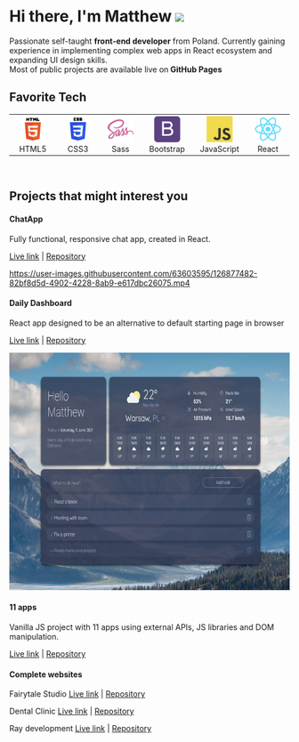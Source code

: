 
<h1>Hi there, I'm Matthew <img src="https://media.giphy.com/media/hvRJCLFzcasrR4ia7z/giphy.gif" width="25px"> </h2>
Passionate self-taught  <strong>front-end developer</strong> from Poland.  Currently gaining experience in implementing complex web apps in React ecosystem and expanding UI design skills.   <br>
Most of public projects are available  live on<strong> GitHub Pages</strong>

## Favorite Tech
<table>
  <tr>
     <td align="center" width="96">
      <a href="">
        <img src="./img/html5.png" width="48" height="48" alt="TypeScript" />
      </a>
      <br>HTML5
    </td>
       <td align="center" width="96">
      <a href="">
        <img src="./img/css3.png" width="48" height="48" alt="TypeScript" />
      </a>
      <br>CSS3
    </td>
      <td align="center" width="96">
      <a href="">
        <img src="./img/sass.svg" width="48" height="48" alt="Sass" />
      </a>
      <br>Sass
    </td>
     <td align="center" width="96">
      <a href="">
        <img src="./img/bootstrap.svg" width="48" height="48" alt="Bootstrap" />
      </a>
      <br>Bootstrap
    </td>
     <td align="center" width="96">
      <a href="">
        <img src="./img/js.svg" width="48" height="48" alt="JavaScript" />
      </a>
      <br>JavaScript
    </td>
    <td align="center" width="96">
      <a href="" >
        <img src="./img/react.svg" width="48" height="48" alt="React" />
      </a>
      <br>React
    </td>
   
  
  </tr>
  </table>
  
<br>

## Projects that might interest you 


<h4>ChatApp</h4>

Fully functional, responsive chat app, created in React. 


<a href="https://matt765.github.io/react-chat-app">Live link</a> | <a href="https://github.com/matt765/react-chat-app">Repository</a>


https://user-images.githubusercontent.com/63603595/126877482-82bf8d5d-4902-4228-8ab9-e617dbc26075.mp4


<h4>Daily Dashboard </h4>

React app designed to be an alternative to default starting page in browser

<a href="https://matt765.github.io/react-daily-dashboard/">Live link</a> | <a href="https://github.com/matt765/react-daily-dashboard">Repository</a>

<p align="center"><img src="./img/dailydashboard.png"  alt="React"  width="686" height="427"/></p>

<h4>11 apps</h4>

Vanilla JS project with 11  apps using external APIs, JS libraries and DOM manipulation.

<a href="https://matt765.github.io/11-javascript-apps/">Live link</a> | <a href="https://github.com/matt765/11-javascript-apps">Repository</a>

<h4>Complete websites</h4>

Fairytale Studio 
<a href="https://matt765.github.io/photography-website/">Live link</a> | <a href="https://github.com/matt765/photography-website">Repository</a>

Dental Clinic 
<a href="https://matt765.github.io/dental-website/">Live link</a> | <a href="https://github.com/matt765/dental-website">Repository</a>

Ray development
<a href="https://matt765.github.io/real-estate-website/index.html">Live link</a> | <a href="https://github.com/matt765/real-estate-website">Repository</a>
<!--
**matt765/matt765** is a ✨ _special_ ✨ repository because its `README.md` (this file) appears on your GitHub profile.

Here are some ideas to get you started:

- 🔭 I’m currently working on ...
- 🌱 I’m currently learning ...
- 👯 I’m looking to collaborate on ...
- 🤔 I’m looking for help with ...
- 💬 Ask me about ...
- 📫 How to reach me: ...
- 😄 Pronouns: ...
- ⚡ Fun fact: ...
-->
